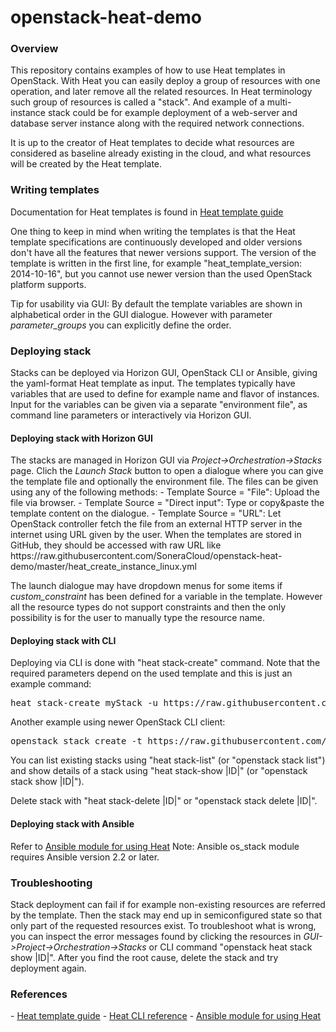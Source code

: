 # openstack-heat-demo

<H3>Overview</H3>
This repository contains examples of how to use Heat templates in OpenStack. With Heat you can easily deploy a group of resources with one operation, and later remove all the related resources. In Heat terminology such group of resources is called a "stack". And example of a multi-instance stack could be for example deployment of a web-server and database server instance along with the required network connections.

It is up to the creator of Heat templates to decide what resources are considered as baseline already existing in the cloud, and what resources will be created by the Heat template.

<H3>Writing templates</H3>

Documentation for Heat templates is found in <A HREF='http://docs.openstack.org/developer/heat/template_guide/' target="_blank">Heat template guide</A>

One thing to keep in mind when writing the templates is that the Heat template specifications are continuously developed and older versions don't have all the features that newer versions support. The version of the template is written in the first line, for example "heat_template_version: 2014-10-16", but you cannot use newer version than the used OpenStack platform supports.

Tip for usability via GUI: By default the template variables are shown in alphabetical order in the GUI dialogue. However with parameter <I>parameter_groups</I> you can explicitly define the order.

<H3>Deploying stack</H3>
Stacks can be deployed via Horizon GUI, OpenStack CLI or Ansible, giving the yaml-format Heat template as input. The templates typically have variables that are used to define for example name and flavor of instances. Input for the variables can be given via a separate "environment file", as command line parameters or interactively via Horizon GUI.

<H4>Deploying stack with Horizon GUI</H4>
The stacks are managed in Horizon GUI via <I>Project->Orchestration->Stacks</I> page. Clich the <I>Launch Stack</I> button to open a dialogue where you can give the template file and optionally the environment file. The files can be given using any of the following methods:
- Template Source = "File": Upload the file via browser.
- Template Source = "Direct input": Type or copy&paste the template content on the dialogue.
- Template Source = "URL": Let OpenStack controller fetch the file from an external HTTP server in the internet using URL given by the user. When the templates are stored in GitHub, they should be accessed with raw URL like https://raw.githubusercontent.com/SoneraCloud/openstack-heat-demo/master/heat_create_instance_linux.yml

The launch dialogue may have dropdown menus for some items if <I>custom_constraint</I> has been defined for a variable in the template. However all the resource types do not support constraints and then the only possibility is for the user to manually type the resource name.

<H4>Deploying stack with CLI</H4>
Deploying via CLI is done with "heat stack-create" command. Note that the required parameters depend on the used template and this is just an example command:
<PRE>heat stack-create myStack -u https://raw.githubusercontent.com/SoneraCloud/openstack-heat-demo/master/heat_create_instance_linux.yml -P instance_name=testVM1 -P flavor_name=sonera.linux.tiny -P image_name=centos-7 -P keypair_name=my_heat_key -P security_group=my_sec_group -P network_name=my_net</PRE>

Another example using newer OpenStack CLI client:
<PRE>openstack stack create -t https://raw.githubusercontent.com/SoneraCloud/openstack-heat-demo/master/heat_create_instance_linux.yml --parameter instance_name=testVM1 --parameter flavor_name=sonera.linux.tiny --parameter image_name=centos-7 --parameter keypair_name=my_heat_key --parameter security_group=my_sec_group --parameter network_name=my_net myStack</PRE>

You can list existing stacks using "heat stack-list" (or "openstack stack list") and show details of a stack using "heat stack-show |ID|" (or "openstack stack show |ID|").

Delete stack with "heat stack-delete |ID|" or "openstack stack delete |ID|".

<H4>Deploying stack with Ansible</H4>

Refer to <A HREF='http://docs.ansible.com/ansible/os_stack_module.html' target='_blank'>Ansible module for using Heat</A>
Note: Ansible os_stack module requires Ansible version 2.2 or later.

<H3>Troubleshooting</H3>

Stack deployment can fail if for example non-existing resources are referred by the template. Then the stack may end up in semiconfigured state so that only part of the requested resources exist. To troubleshoot what is wrong, you can inspect the error messages found by clicking the resources in <I>GUI->Project->Orchestration->Stacks</I> or CLI command "openstack heat stack show |ID|".
After you find the root cause, delete the stack and try deployment again.


<H3>References</H3>
- <A HREF='http://docs.openstack.org/developer/heat/template_guide/' target="_blank">Heat template guide</A>
- <A HREF='http://docs.openstack.org/cli-reference/heat.html' target='_blank'>Heat CLI reference</A>
- <A HREF='http://docs.ansible.com/ansible/os_stack_module.html' target='_blank'>Ansible module for using Heat</A>




